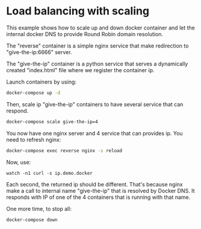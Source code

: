 # Load balancing with scaling

This example shows how to scale up and down docker container and let the internal docker DNS to provide Round Robin domain resolution.

The "reverse" container is a simple nginx service that make redirection to "give-the-ip:6666" server.

The "give-the-ip" container is a python service that serves a dynamically created "index.html" file where we register the container ip.

Launch containers by using:

```bash
docker-compose up -d
```

Then, scale ip "give-the-ip" containers to have several service that can respond.

```bash
docker-compose scale give-the-ip=4
```

You now have one nginx server and 4 service that can provides ip. You need to refresh nginx:

```bash
docker-compose exec reverse nginx -s reload
```

Now, use:
```
watch -n1 curl -s ip.demo.docker
```

Each second, the returned ip should be different. That's because nginx make a call to internal name "give-the-ip" that is resolved by Docker DNS. It responds with IP of one of the 4 containers that is running with that name.

One more time, to stop all:

```bash
docker-compose down
```

